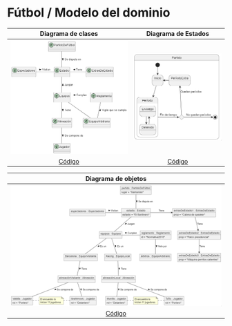 # Fútbol / Modelo del dominio

|Diagrama de clases|Diagrama de Estados|
|:-:|:-:|
|![Imagen](images/Clases.png)|![Imagen](images/diagramaEstados.PNG)
|[Código](clases.puml)|[Código](estados.puml)

|Diagrama de objetos
|:-:
|![Imagen](images/diagramaObjetos.PNG)
|[Código](objetos.puml)

